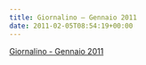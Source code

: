 ```yaml
---
title: Giornalino – Gennaio 2011
date: 2011-02-05T08:54:19+00:00
---
```

[Giornalino - Gennaio 2011](http://www.basketgardolo.it/wp-content/uploads/2011/02/giornalinogennaio2011.pdf)